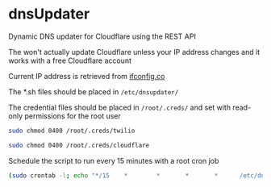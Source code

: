 # dnsUpdater
Dynamic DNS updater for Cloudflare using the REST API

The won't actually update Cloudflare unless your IP address changes and it works with a free Cloudflare account

Current IP address is retrieved from [ifconfig.co](https://ifconfig.co)


The *.sh files should be placed in ```/etc/dnsupdater/```

The credential files should be placed in ```/root/.creds/``` and set with read-only permissions for the root user

```bash
sudo chmod 0400 /root/.creds/twilio
```
```bash
sudo chmod 0400 /root/.creds/cloudflare
```

Schedule the script to run every 15 minutes with a root cron job

```bash
(sudo crontab -l; echo "*/15    *        *       *       *      /etc/dnsupdater/dnsupdater.sh") | sudo crontab -
```
